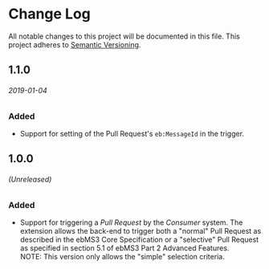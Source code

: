 # Change Log
All notable changes to this project will be documented in this file.
This project adheres to [Semantic Versioning](http://semver.org/).


## 1.1.0
###### 2019-01-04
### Added
* Support for setting of the Pull Request's `eb:MessageId` in the trigger.

## 1.0.0
###### (Unreleased)
### Added
* Support for triggering a _Pull Request_ by the _Consumer_ system. The extension
  allows the back-end to trigger both a "normal" Pull Request as described in the
  ebMS3 Core Specification or a "selective" Pull Request as specified in section
  5.1 of ebMS3 Part 2 Advanced Features.  
  NOTE: This version only allows the "simple" selection criteria.
